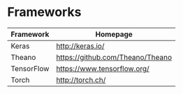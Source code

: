 # Frameworks

| Framework |Homepage |
| ------------- | ------------- |
| Keras  | http://keras.io/  |
| Theano  | https://github.com/Theano/Theano  |
| TensorFlow  | https://www.tensorflow.org/ |
| Torch  | http://torch.ch/ | 
